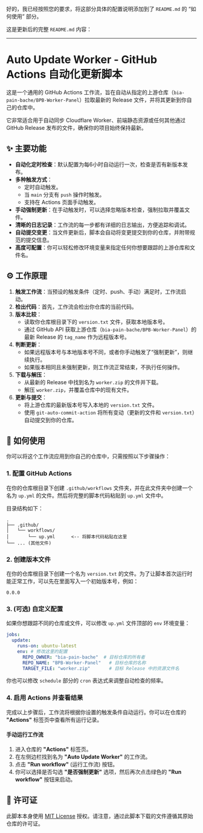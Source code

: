 好的，我已经按照您的要求，将这部分具体的配置说明添加到了 `README.md` 的 “如何使用” 部分。

这是更新后的完整 `README.md` 内容：

-----

# Auto Update Worker - GitHub Actions 自动化更新脚本

[](https://www.google.com/search?q=https://github.com/YOUR_USERNAME/YOUR_REPOSITORY/actions/workflows/up.yml)

这是一个通用的 GitHub Actions 工作流，旨在自动从指定的上游仓库（`bia-pain-bache/BPB-Worker-Panel`）拉取最新的 Release 文件，并将其更新到你自己的仓库中。

它非常适合用于自动同步 Cloudflare Worker、前端静态资源或任何其他通过 GitHub Release 发布的文件，确保你的项目始终保持最新。

## ✨ 主要功能

  - **自动化定时检查**：默认配置为每6小时自动运行一次，检查是否有新版本发布。
  - **多种触发方式**：
      - 定时自动触发。
      - 当 `main` 分支有 `push` 操作时触发。
      - 支持在 Actions 页面手动触发。
  - **手动强制更新**：在手动触发时，可以选择忽略版本检查，强制拉取并覆盖文件。
  - **清晰的日志记录**：工作流的每一步都有详细的日志输出，方便追踪和调试。
  - **自动提交变更**：当文件更新后，脚本会自动将变更提交到你的仓库，并附带规范的提交信息。
  - **高度可配置**：你可以轻松修改环境变量来指定任何你想要跟踪的上游仓库和文件名。

## ⚙️ 工作原理

1.  **触发工作流**：当预设的触发条件（定时、push、手动）满足时，工作流启动。
2.  **检出代码**：首先，工作流会检出你仓库的当前代码。
3.  **版本比较**：
      - 读取你仓库根目录下的 `version.txt` 文件，获取本地版本号。
      - 通过 GitHub API 获取上游仓库（`bia-pain-bache/BPB-Worker-Panel`）的最新 Release 的 `tag_name` 作为远程版本号。
4.  **判断更新**：
      - 如果远程版本号与本地版本号不同，或者你手动触发了“强制更新”，则继续执行。
      - 如果版本相同且未强制更新，则工作流正常结束，不执行任何操作。
5.  **下载与解压**：
      - 从最新的 Release 中找到名为 `worker.zip` 的文件并下载。
      - 解压 `worker.zip`，并覆盖仓库中的现有文件。
6.  **更新与提交**：
      - 将上游仓库的最新版本号写入本地的 `version.txt` 文件。
      - 使用 `git-auto-commit-action` 将所有变动（更新的文件和 `version.txt`）自动提交到你的仓库。

## 🚀 如何使用

你可以将这个工作流应用到你自己的仓库中，只需按照以下步骤操作：

### 1\. 配置 GitHub Actions

在你的仓库根目录下创建 `.github/workflows` 文件夹，并在此文件夹中创建一个名为 `up.yml` 的文件。然后将完整的脚本代码粘贴到 `up.yml` 文件中。

目录结构如下：

```
.
├── .github/
│   └── workflows/
│       └── up.yml      <-- 将脚本代码粘贴在这里
└── ... (其他文件)
```

### 2\. 创建版本文件

在你的仓库根目录下创建一个名为 `version.txt` 的文件。为了让脚本首次运行时能正常工作，可以先在里面写入一个初始版本号，例如：

```
0.0.0
```

### 3\. (可选) 自定义配置

如果你想跟踪不同的仓库或文件，可以修改 `up.yml` 文件顶部的 `env` 环境变量：

```yaml
jobs:
  update:
    runs-on: ubuntu-latest
    env: # 修改这里的配置
      REPO_OWNER: "bia-pain-bache"  # 目标仓库的所有者
      REPO_NAME: "BPB-Worker-Panel"   # 目标仓库的名称
      TARGET_FILE: "worker.zip"       # 目标 Release 中的资源文件名
```

你也可以修改 `schedule` 部分的 `cron` 表达式来调整自动检查的频率。

### 4\. 启用 Actions 并查看结果

完成以上步骤后，工作流将根据你设置的触发条件自动运行。你可以在仓库的 **"Actions"** 标签页中查看所有运行记录。

#### 手动运行工作流

1.  进入仓库的 **"Actions"** 标签页。
2.  在左侧边栏找到名为 **"Auto Update Worker"** 的工作流。
3.  点击 **"Run workflow"** (运行工作流) 按钮。
4.  你可以选择是否勾选 **"是否强制更新"** 选项，然后再次点击绿色的 **"Run workflow"** 按钮来启动。

## 📝 许可证

此脚本本身使用 [MIT License](https://www.google.com/search?q=LICENSE) 授权。请注意，通过此脚本下载的文件遵循其原始仓库的许可证。

